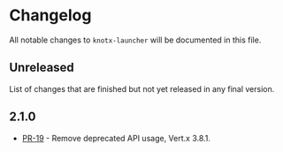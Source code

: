 # Changelog
All notable changes to `knotx-launcher` will be documented in this file.

## Unreleased
List of changes that are finished but not yet released in any final version.

## 2.1.0
- [PR-19](https://github.com/Knotx/knotx-launcher/pull/19) - Remove deprecated API usage, Vert.x 3.8.1.
